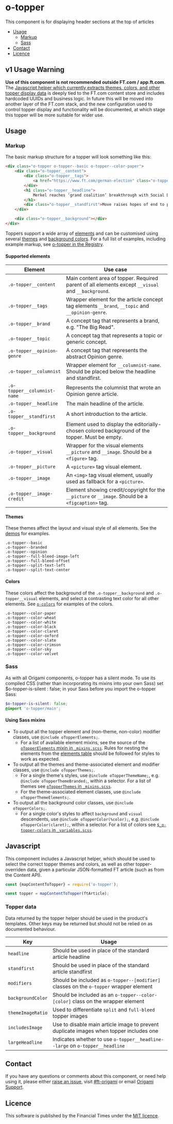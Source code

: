 # o-topper

This component is for displaying header sections at the top of articles

- [Usage](#usage)
  - [Markup](#markup)
  - [Sass](#sass)
- [Contact](#contact)
- [Licence](#licence)

## v1 Usage Warning

**Use of this component is not recommended outside FT.com / app.ft.com**. The [Javascript helper which currently extracts themes, colors, and other topper display data](/js/map-content-to-topper.js) is deeply tied to the FT.com content store and includes hardcoded UUIDs and business logic. In future this will be moved into another layer of the FT.com stack, and the new configuration used to control topper display and functionality will be documented, at which stage this topper will be more suitable for wider use.

## Usage

### Markup

The basic markup structure for a topper will look something like this:

```html
<div class="o-topper o-topper--basic o-topper--color-paper">
	<div class="o-topper__content">
		<div class="o-topper__tags">
			<a href="https://www.ft.com/german-election" class="o-topper__topic">German election</a>
		</div>
		<h1 class="o-topper__headline">
			Merkel reaches ‘grand coalition’ breakthrough with Social Democrats
		</h1>
		<div class="o-topper__standfirst">Move raises hopes of end to political deadlock that has gripped Germany since September</div>
	</div>

	<div class="o-topper__background"></div>
</div>
```

Toppers support a wide array of [elements](#supported-elements) and can be customised using several [themes](#themes) and [background colors](#colors). For a full list of examples, including example markup, see [o-topper in the Registry](http://registry.origami.ft.com/components/o-topper).

#### Supported elements

| Element                     | Use case                                                                                           |
|-----------------------------|----------------------------------------------------------------------------------------------------|
| `.o-topper__content`        | Main content area of topper. Required parent of all elements except `__visual` and `__background`. |
| `.o-topper__tags`           | Wrapper element for the article concept tag elements `__brand`, `__topic` and `__opinion-genre`.   |
| `.o-topper__brand`          | A concept tag that represents a brand, e.g. "The Big Read".                                        |
| `.o-topper__topic`          | A concept tag that represents a topic or generic concept.                                          |
| `.o-topper__opinion-genre`  | A concept tag that represents the abstract Opinion genre.                                          |
| `.o-topper__columnist`      | Wrapper element for `__columnist-name`. Should be placed below the headline and standfirst.        |
| `.o-topper__columnist-name` | Represents the columnist that wrote an Opinion genre article.                                      |
| `.o-topper__headline`       | The main headline of the article.                                                                  |
| `.o-topper__standfirst`     | A short introduction to the article.                                                               |
| `.o-topper__background`     | Element used to display the editorially-chosen colored background of the topper. Must be empty.    |
| `.o-topper__visual`         | Wrapper for the visual elements `__picture` and `__image`. Should be a `<figure>` tag.             |
| `.o-topper__picture`        | A `<picture>` tag visual element.                                                                  |
| `.o-topper__image`          | An `<img>` tag visual element, usually used as fallback for a `<picture>`.                         |
| `.o-topper__image-credit`   | Element showing credit/copyright for the `__picture` or `__image`. Should be a `<figcaption>` tag. |

#### Themes

These themes affect the layout and visual style of all elements. See the [demos](http://registry.origami.ft.com/components/o-topper) for examples.

```
.o-topper--basic
.o-topper--branded
.o-topper--opinion
.o-topper--full-bleed-image-left
.o-topper--full-bleed-offset
.o-topper--split-text-left
.o-topper--split-text-center
```

#### Colors

These colors affect the background of the `.o-topper__background` and `.o-topper__visual` elements, and select a contrasting text color for all other elements. See [`o-colors`](http://registry.origami.ft.com/components/o-colors) for examples of the colors.

```
.o-topper--color-paper
.o-topper--color-wheat
.o-topper--color-white
.o-topper--color-black
.o-topper--color-claret
.o-topper--color-oxford
.o-topper--color-slate
.o-topper--color-crimson
.o-topper--color-sky
.o-topper--color-velvet
```

### Sass

As with all Origami components, o-topper has a silent mode. To use its compiled CSS (rather than incorporating its mixins into your own Sass) set $o-topper-is-silent : false; in your Sass before you import the o-topper Sass:

```scss
$o-topper-is-silent: false;
@import 'o-topper/main';
```

#### Using Sass mixins

- To output all the topper element and (non-theme, non-color) modifier classes, use `@include oTopperElements;`.
  - For a list of available element mixins, see the source of the [`oTopperElements` mixin in `_mixins.scss`](scss/_mixins.scss#L25-L47). Rules for nesting the elements from the [elements table](#supported-elements) should be followed for styles to work as expected.
- To output all the themes and theme-associated element and modifier classes, use `@include oTopperThemes;`.
  - For a single theme's styles, use `@include oTopperThemeName;`, e.g. `@include oTopperThemeBranded;`, within a selector. For a list of themes see [`oTopperThemes` in `_mixins.scss`](scss/_mixins.scss#L8-L20).
  - For the theme-associated element classes, use `@include oTopperThemeElements;`.
- To output all the background color classes, use `@include oTopperColors;`.
  - For a single color's styles to affect `background` and `visual` descendents, use `@include oTopperColor(%color);`, e.g. `@include oTopperColor(claret);`, within a selector. For a list of colors see [`$_o-topper-colors` in `_variables.scss`](scss/_variables.scss#L2).

## Javascript

This component includes a Javascript helper, which should be used to select the correct topper themes and colors, as well as other topper-overriden data, given a particular JSON-formatted FT article (such as from the Content API).

```js
const {mapContentToTopper} = require('o-topper');

const topper = mapContentToTopper(ftArticle);
```

### Topper data

Data returned by the topper helper should be used in the product's templates. Other keys may be returned but should not be relied on as documented behaviour.

| Key               | Usage                                                                                  |
|-------------------|----------------------------------------------------------------------------------------|
| `headline`        | Should be used in place of the standard article headline                               |
| `standfirst`      | Should be used in place of the standard article standfirst                             |
| `modifiers`       | Should be included as `o-topper--[modifier]` classes on the `o-topper` wrapper element |
| `backgroundColor` | Should be included as an `o-topper--color-[color]` class on the wrapper element        |
| `themeImageRatio` | Used to differentiate `split` and `full-bleed` topper images                           |
| `includesImage`   | Use to disable main article image to prevent duplicate images when topper includes one |
| `largeHeadline`   | Indicates whether to use `o-topper__headline--large` on `o-topper__headline`           |

## Contact

If you have any questions or comments about this component, or need help using it, please either [raise an issue](https://github.com/Financial-Times/o-teaser/issues), visit [#ft-origami](https://financialtimes.slack.com/messages/ft-origami/) or email [Origami Support](mailto:origami-support@ft.com).

## Licence

This software is published by the Financial Times under the [MIT licence](http://opensource.org/licenses/MIT).
